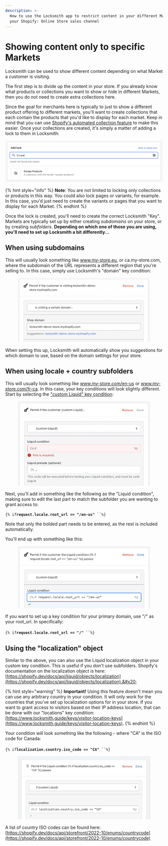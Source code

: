 ```yaml
---
description: >-
  How to use the Locksmith app to restrict content in your different Markets on
  your Shopify: Online Store sales channel
---
```


# Showing content only to specific Markets

Locksmith can be used to show different content depending on what Market a customer is visiting.

The first step is to divide up the content in your store. If you already know what products or collections you want to show or hide in different Markets, then you do not need to create extra collections here.&#x20;

Since the goal for merchants here is typically to just to show a different product offering to different markets, you'll want to create collections that each contain the products that you'd like to display for each market. Keep in mind that you can use [Shopify's automated collection feature](https://help.shopify.com/en/manual/products/collections/automated-collections/auto-create) to make this easier. Once your collections are created, it's simply a matter of adding a lock to them in Locksmith:

![](<../../.gitbook/assets/Screen Shot 2022-07-20 at 2.58.27 PM.png>)

{% hint style="info" %}
**Note**: You are not limited to locking only collections or products in this way. You could also lock pages or variants, for example. In this case, you'd just need to create the variants or pages that you want to display for each Market.
{% endhint %}

Once the lock is created, you'll need to create the correct Locksmith "Key". Markets are typically set up by either creating _subdomains_ on your store, or by creating _subfolders_. **Depending on which one of those you are using, you'll need to set up Locksmith a bit differently...**

## When using subdomains

This will usually look something like www.my-store.eu, or ca.my-store.com, where the subdomain of the URL represents a different region that you're selling to. In this case, simply use Locksmith's "domain" key condition:&#x20;

<figure><img src="../../.gitbook/assets/Screen Shot 2023-02-17 at 10.55.21 AM.png" alt=""><figcaption></figcaption></figure>

When setting this up, Locksmith will automatically show you suggestions for which domain to use, based on the domain settings for your store.

## When using locale + country subfolders

This will usually look something like www.my-store.com/en-us or www.my-store.com/fr-ca. In this case, your key conditions will look slightly different. Start by selecting the ["custom Liquid" key condition](../../keys/more/liquid-key-basics.md):

<figure><img src="../../.gitbook/assets/Screen Shot 2022-11-08 at 9.19.28 PM.png" alt=""><figcaption></figcaption></figure>

Next, you'll add in something like the following as the "Liquid condition", making sure to edit the last part to match the subfolder you are wanting to grant access to:

`{% if`**`request.locale.root_url == "/en-us"`**` ``%}`

Note that only the bolded part needs to be entered, as the rest is included automatically.

You'll end up with something like this:

<figure><img src="../../.gitbook/assets/Screen Shot 2022-11-08 at 9.28.50 PM.png" alt=""><figcaption></figcaption></figure>

If you want to set up a key condition for your primary domain, use "/" as your root\_url. In specifically: \
\
`{% if`**`request.locale.root_url == "/"`**` ``%}`

## Using the "localization" object

Similar to the above, you can also use the Liquid localization object in your custom key condition. This is useful if you don't use subfolders. Shopify's documentation on the localization object is here: [https://shopify.dev/docs/api/liquid/objects/localization](https://shopify.dev/docs/api/liquid/objects/localization).&#x20;

{% hint style="warning" %}
**Important!** Using this feature doesn't mean you can use any arbitrary country in your condition. It will only work for the countries that you've set up localization options for in your store. If you want to grant access to visitors based on their IP address location, that can be done with our "locations" key condition: [https://www.locksmith.guide/keys/visitor-location-keys](https://www.locksmith.guide/keys/visitor-location-keys).
{% endhint %}

Your condition will look something like the following - where "CA" is the ISO code for Canada: \
\
`{% if`**`localization.country.iso_code == "CA"`**` ``%}`

<figure><img src="../../.gitbook/assets/Localisation-iso-code-example.png" alt=""><figcaption></figcaption></figure>

A list of country ISO codes can be found here:  [https://shopify.dev/docs/api/storefront/2022-10/enums/countrycode](https://shopify.dev/docs/api/storefront/2022-10/enums/countrycode)
